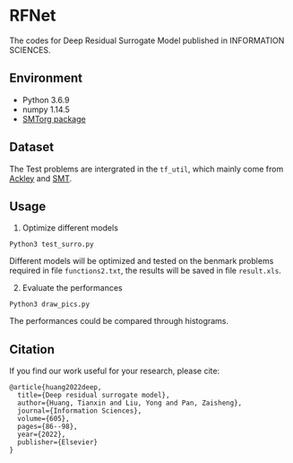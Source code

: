 # RFNet
The codes for Deep Residual Surrogate Model published in INFORMATION SCIENCES.

## Environment
* Python 3.6.9
* numpy 1.14.5
* [SMTorg package](https://github.com/SMTorg/smt)

## Dataset
The Test problems are intergrated in the `tf_util`, which mainly come from [Ackley](http://www.sfu.ca/~ssurjano/ackley.html) and [SMT](https://smt.readthedocs.io/en/latest/_src_docs/problems.html).

## Usage

1. Optimize different models

```
Python3 test_surro.py
```
Different models will be optimized and tested on the benmark problems required in file `functions2.txt`, the results will be saved in file `result.xls`.

2. Evaluate the performances

```
Python3 draw_pics.py
```
The performances could be compared through histograms.


## Citation
If you find our work useful for your research, please cite:
```
@article{huang2022deep,
  title={Deep residual surrogate model},
  author={Huang, Tianxin and Liu, Yong and Pan, Zaisheng},
  journal={Information Sciences},
  volume={605},
  pages={86--98},
  year={2022},
  publisher={Elsevier}
}
```
